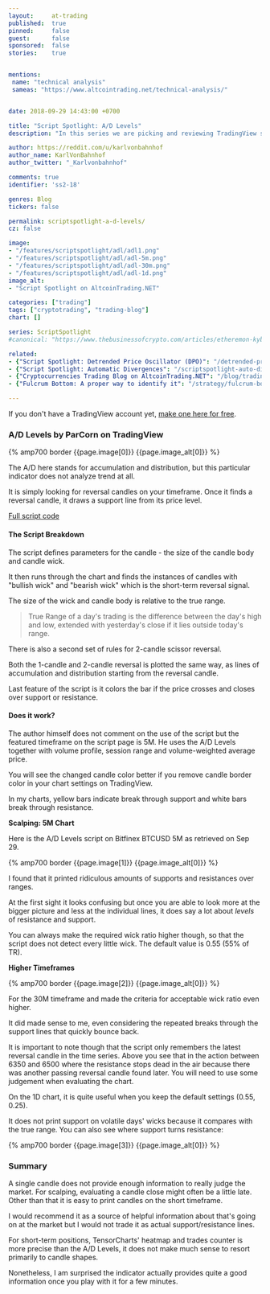 ```yaml
---
layout:     at-trading
published:  true
pinned:     false
guest:      false
sponsored:  false
stories:    true


mentions:
 name: "technical analysis"
 sameas: "https://www.altcointrading.net/technical-analysis/"


date: 2018-09-29 14:43:00 +0700

title: "Script Spotlight: A/D Levels"
description: "In this series we are picking and reviewing TradingView scripts for technical analysis that recently popped up in the daily popular feed."

author: https://reddit.com/u/karlvonbahnhof
author_name: KarlVonBahnhof
author_twitter: "_Karlvonbahnhof"

comments: true
identifier: 'ss2-18'

genres: Blog
tickers: false

permalink: scriptspotlight-a-d-levels/
cz: false

image:
- "/features/scriptspotlight/adl/adl1.png"
- "/features/scriptspotlight/adl/adl-5m.png"
- "/features/scriptspotlight/adl/adl-30m.png"
- "/features/scriptspotlight/adl/adl-1d.png"
image_alt:
- "Script Spotlight on AltcoinTrading.NET"

categories: ["trading"]
tags: ["cryptotrading", "trading-blog"]
chart: []

series: ScriptSpotlight
#canonical: "https://www.thebusinessofcrypto.com/articles/etheremon-kyber-network/"

related:
- {"Script Spotlight: Detrended Price Oscillator (DPO)": "/detrended-price-oscillator/"}
- {"Script Spotlight: Automatic Divergences": "/scriptspotlight-auto-divergences/"}
- {"Cryptocurrencies Trading Blog on AltcoinTrading.NET": "/blog/trading/"}
- {"Fulcrum Bottom: A proper way to identify it": "/strategy/fulcrum-bottom/"}

---
```


If you don't have a TradingView account yet, [make one here for free](http://bit.ly/atnet-tv).

### A/D Levels by ParCorn on TradingView

{% amp700 border {{page.image[0]}} {{page.image_alt[0]}} %}

The A/D here stands for accumulation and distribution, but this particular indicator does not analyze trend at all.

It is simply looking for reversal candles on your timeframe. Once it finds a reversal candle, it draws a support line from its price level.

[Full script code](https://www.tradingview.com/script/esMOFuTs-A-D-Levels/)

#### The Script Breakdown

The script defines parameters for the candle - the size of the candle body and candle wick.

It then runs through the chart and finds the instances of candles with "bullish wick" and "bearish wick" which is the short-term reversal signal.

The size of the wick and candle body is relative to the true range.

> True Range of a day's trading is the difference between the day's high and low, extended with yesterday's close if it lies outside today's range.

There is also a second set of rules for 2-candle scissor reversal.

Both the 1-candle and 2-candle reversal is plotted the same way, as lines of accumulation and distribution starting from the reversal candle.

Last feature of the script is it colors the bar if the price crosses and closes over support or resistance.

#### Does it work?

The author himself does not comment on the use of the script but the featured timeframe on the script page is 5M. He uses the A/D Levels together with volume profile, session range and volume-weighted average price.

You will see the changed candle color better if you remove candle border color in your chart settings on TradingView.

In my charts, yellow bars indicate break through support and white bars break through resistance.

**Scalping: 5M Chart**

Here is the A/D Levels script on Bitfinex BTCUSD 5M as retrieved on Sep 29.

{% amp700 border {{page.image[1]}} {{page.image_alt[0]}} %}

I found that it printed ridiculous amounts of supports and resistances over ranges.

At the first sight it looks confusing but once you are able to look more at the bigger picture and less at the individual lines, it does say a lot about *levels* of resistance and support.

You can always make the required wick ratio higher though, so that the script does not detect every little wick. The default value is 0.55 (55% of TR).

**Higher Timeframes**

{% amp700 border {{page.image[2]}} {{page.image_alt[0]}} %}

For the 30M timeframe and made the criteria for acceptable wick ratio even higher.

It did made sense to me, even considering the repeated breaks through the support lines that quickly bounce back.

It is important to note though that the script only remembers the latest reversal candle in the time series. Above you see that in the action between 6350 and 6500 where the resistance stops dead in the air because there was another passing reversal candle found later. You will need to use some judgement when evaluating the chart.

On the 1D chart, it is quite useful when you keep the default settings (0.55, 0.25).

It does not print support on volatile days' wicks because it compares with the true range. You can also see where support turns resistance:

{% amp700 border {{page.image[3]}} {{page.image_alt[0]}} %}

### Summary

A single candle does not provide enough information to really judge the market. For scalping, evaluating a candle close might often be a little late. Other than that it is easy to print candles on the short timeframe.

I would recommend it as a source of helpful information about that's going on at the market but I would not trade it as actual support/resistance lines.

For short-term positions, TensorCharts' heatmap and trades counter is more precise than the A/D Levels, it does not make much sense to resort primarily to candle shapes.

Nonetheless, I am surprised the indicator actually provides quite a good information once you play with it for a few minutes.
